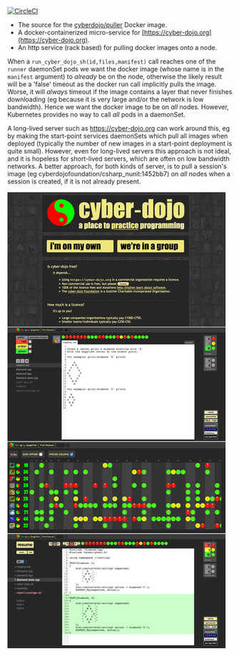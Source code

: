[![CircleCI](https://circleci.com/gh/cyber-dojo/puller.svg?style=svg)](https://circleci.com/gh/cyber-dojo/puller)

- The source for the [cyberdojo/puller](https://hub.docker.com/r/cyberdojo/puller/tags) Docker image.
- A docker-containerized micro-service for [https://cyber-dojo.org](https://cyber-dojo.org).
- An http service (rack based) for pulling docker images onto a node.

When a `run_cyber_dojo_sh(id,files,manifest)` call reaches one of the `runner`
daemonSet pods we want the docker image (whose name is in the `manifest` argument)
to *already* be on the node, otherwise the likely result will be a 'false' timeout
as the docker run call implicitly pulls the image.  Worse, it will *always* timeout
if the image contains a layer that never finishes downloading (eg because it is very
large and/or the network is low bandwidth). Hence we want the docker image to be on
*all* nodes. However, Kubernetes provides no way to call *all* pods in a daemonSet.

A long-lived server such as https://cyber-dojo.org can work around this, eg by
making the start-point services daemonSets which pull all images when deployed (typically
the number of new images in a start-point deployment is quite small). However, even for
long-lived servers this approach is not ideal, and it is hopeless for short-lived
servers, which are often on low bandwidth networks. A better approach, for both
kinds of server, is to pull a session's image (eg cyberdojofoundation/csharp_nunit:1452bb7) on
*all* nodes when a session is created, if it is not already present.

![cyber-dojo.org home page](https://github.com/cyber-dojo/cyber-dojo/blob/master/shared/home_page_snapshot.png)
